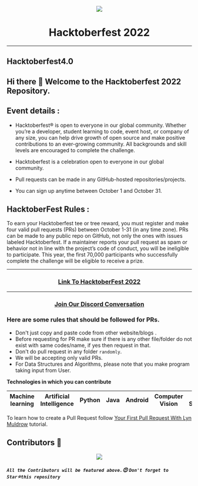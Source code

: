 <p align="center"><img src="https://github.com/cscodershub/Hacktoberfest-2021/blob/main/HACKTOBER%20FEST%202022.png"></p>
<h1 align="center"> Hacktoberfest 2022 </h1>

***

## Hacktoberfest4.0
## Hi there 👋 Welcome to the Hacktoberfest 2022 Repository.

## Event details :

- Hacktoberfest® is open to everyone in our global community. Whether you’re a developer, student learning to code, event host, or company of any size, you can help drive growth of open source and make positive contributions to an ever-growing community. All backgrounds and skill levels are encouraged to complete the challenge.

- Hacktoberfest is a celebration open to everyone in our global community.
- Pull requests can be made in any GitHub-hosted repositories/projects.

- You can sign up anytime between October 1 and October 31.

## HacktoberFest Rules :

To earn your Hacktoberfest tee or tree reward, you must register and make four valid pull requests (PRs) between October 1-31 (in any time zone). PRs can be made to any public repo on GitHub, not only the ones with issues labeled Hacktoberfest. If a maintainer reports your pull request as spam or behavior not in line with the project’s code of conduct, you will be ineligible to participate. This year, the first 70,000 participants who successfully complete the challenge will be eligible to receive a prize.
***

<h3 align="center">
    <a href="https://hacktoberfest.digitalocean.com/">
        Link To HacktoberFest 2022
    </a>
</h3>

***

<h3 align="center">
    <a href="https://discord.gg/gFZgkhmsBD">
       Join Our Discord Conversation
    </a>
</h3>

### Here are some rules that should be followed for PRs.
- Don't just copy and paste code from other website/blogs .
- Before requesting for PR make sure if there is any other file/folder do not exist with same codes/name, if yes then request in that.
- Don't do pull request in any folder `randomly`.
- We will be accepting only valid PRs.
- For Data Structures and Algorithms, please note that you make program taking input from User.

**Technologies in which you can contribute**

| Machine learning | Artificial Intelligence | Python | Java | Android | Computer Vision | Cyber Security | C | C++ | Bash | JavaScript |
| --- | --- | --- | --- | --- | --- | --- | --- | --- | -- | -- |

To learn how to create a Pull Request follow [Your First Pull Request With Lyn Muldrow](https://www.youtube.com/watch?v=jZtECuvNRiw) tutorial.

## Contributors 🦸

<p align="center">
  <a href="https://github.com/cscodershub/cscodershub-community/contributors"><img src="https://contributors-img.web.app/image?repo=cscodershub/cscodershub-community" /></a>
</p>

##### **`All the Contributors will be featured above.`:heart_eyes: `Don't forget to Star`:star:`this repository`**


